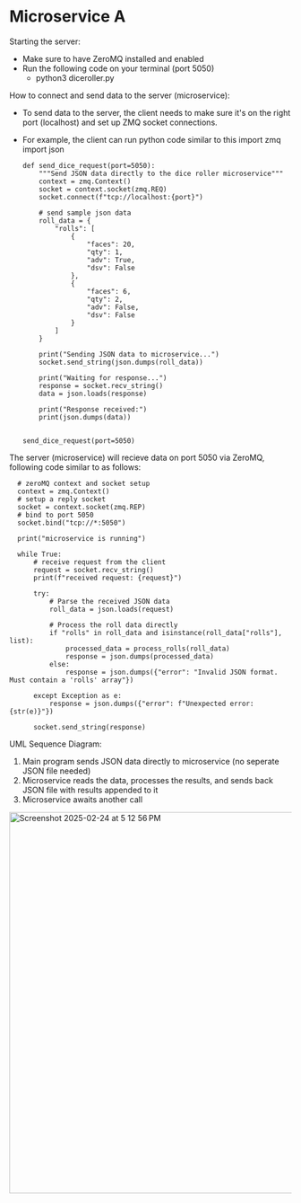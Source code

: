# Microservice A

Starting the server:
  - Make sure to have ZeroMQ installed and enabled
  - Run the following code on your terminal (port 5050)
    - python3 diceroller.py


How to connect and send data to the server (microservice):
  - To send data to the server, the client needs to make sure it's on the right port (localhost) and set up ZMQ socket connections.
  - For example, the client can run python code similar to this
        import zmq
        import json
        
        
        def send_dice_request(port=5050):
            """Send JSON data directly to the dice roller microservice"""
            context = zmq.Context()
            socket = context.socket(zmq.REQ)
            socket.connect(f"tcp://localhost:{port}")
        
            # send sample json data
            roll_data = {
                "rolls": [
                    {
                        "faces": 20,
                        "qty": 1,
                        "adv": True,
                        "dsv": False
                    },
                    {
                        "faces": 6,
                        "qty": 2,
                        "adv": False,
                        "dsv": False
                    }
                ]
            }
        
            print("Sending JSON data to microservice...")
            socket.send_string(json.dumps(roll_data))
            
            print("Waiting for response...")
            response = socket.recv_string()
            data = json.loads(response)
            
            print("Response received:")
            print(json.dumps(data))


        send_dice_request(port=5050)

The server (microservice) will recieve data on port 5050 via ZeroMQ, following code similar to as follows:
      
      # zeroMQ context and socket setup
      context = zmq.Context()
      # setup a reply socket
      socket = context.socket(zmq.REP)
      # bind to port 5050
      socket.bind("tcp://*:5050")
      
      print("microservice is running")
      
      while True:
          # receive request from the client
          request = socket.recv_string()
          print(f"received request: {request}")
      
          try:
              # Parse the received JSON data
              roll_data = json.loads(request)
              
              # Process the roll data directly
              if "rolls" in roll_data and isinstance(roll_data["rolls"], list):
                  processed_data = process_rolls(roll_data)
                  response = json.dumps(processed_data)
              else:
                  response = json.dumps({"error": "Invalid JSON format. Must contain a 'rolls' array"})
                  
          except Exception as e:
              response = json.dumps({"error": f"Unexpected error: {str(e)}"})
      
          socket.send_string(response)


UML Sequence Diagram:
  1. Main program sends JSON data directly to microservice (no seperate JSON file needed)
  2. Microservice reads the data, processes the results, and sends back JSON file with results appended to it
  3. Microservice awaits another call

     
<img width="679" alt="Screenshot 2025-02-24 at 5 12 56 PM" src="https://github.com/user-attachments/assets/ef615536-13ce-4168-b3b1-27688e837dd2" />
